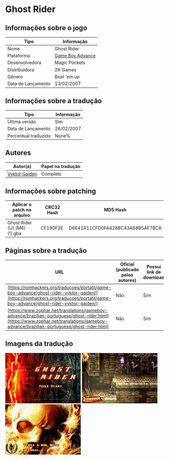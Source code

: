 # Ghost Rider

## Informações sobre o jogo

| Tipo | Informação |
| ----------- | ----------- |
| Nome | Ghost Rider |
| Plataforma | [Game Boy Advance](../) |
| Desenvolvedora | Magic Pockets |
| Distribuidora | 2K Games |
| Gênero | Beat 'em up |
| Data de Lançamento | 13/02/2007 |

## Informações sobre a tradução

| Tipo | Informação |
| ----------- | ----------- |
| Última versão | Sim |
| Data de Lançamento | 26/02/2007 |
| Percentual traduzido | None% |

## Autores

| Autor(a) | Papel na tradução |
| ----------- | ----------- |
| [Vyktor Gaiden](../../../autores/vyktor-gaiden/) | Completo |

## Informações sobre patching

| Aplicar o patch no arquivo | CRC32 Hash | MD5 Hash |
| ----------- | ----------- | ----------- |
| Ghost Rider \(U\) \(M6\) \[\!\]\.gba | CF190F2E | D6E41A11CFD0FA428BC43A68B5AF7BCA |

## Páginas sobre a tradução

| URL | Oficial (publicado pelos autores) | Possuí link de download |
| ----------- | ----------- | ----------- |
| [https://romhackers.org/traducoes/portatil/game-boy-advance/ghost-rider-vyktor-gaiden/](https://romhackers.org/traducoes/portatil/game-boy-advance/ghost-rider-vyktor-gaiden/) | Não | Sim |
| [https://www.zophar.net/translations/gameboy-advance/brazilian-portuguese/ghost-rider.html](https://www.zophar.net/translations/gameboy-advance/brazilian-portuguese/ghost-rider.html) | Não | Sim |

## Imagens da tradução

![Imagem de exemplo da tradução 1](1.png)
![Imagem de exemplo da tradução 2](2.png)
![Imagem de exemplo da tradução 3](3.png)